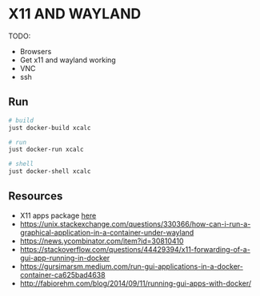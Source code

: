 # X11 AND WAYLAND

TODO:

* Browsers
* Get x11 and wayland working
* VNC
* ssh

## Run

```sh
# build
just docker-build xcalc

# run
just docker-run xcalc

# shell
just docker-shell xcalc
```

## Resources

* X11 apps package [here](https://launchpad.net/ubuntu/noble/amd64/x11-apps/7.7+9)
* https://unix.stackexchange.com/questions/330366/how-can-i-run-a-graphical-application-in-a-container-under-wayland
* https://news.ycombinator.com/item?id=30810410
* https://stackoverflow.com/questions/44429394/x11-forwarding-of-a-gui-app-running-in-docker
* https://gursimarsm.medium.com/run-gui-applications-in-a-docker-container-ca625bad4638
* http://fabiorehm.com/blog/2014/09/11/running-gui-apps-with-docker/
